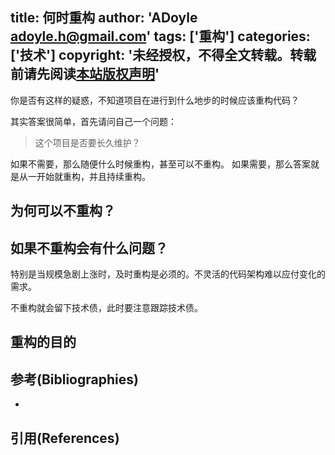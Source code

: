 title: 何时重构
author: 'ADoyle <adoyle.h@gmail.com>'
tags: ['重构']
categories: ['技术']
copyright: '未经授权，不得全文转载。转载前请先阅读[本站版权声明](http://adoyle.me/blog/copyright.html)'
---

你是否有这样的疑惑，不知道项目在进行到什么地步的时候应该重构代码？

其实答案很简单，首先请问自己一个问题：

> 这个项目是否要长久维护？

如果不需要，那么随便什么时候重构，甚至可以不重构。
如果需要，那么答案就是从一开始就重构，并且持续重构。

<!-- more -->


## 为何可以不重构？


## 如果不重构会有什么问题？

特别是当规模急剧上涨时，及时重构是必须的。不灵活的代码架构难以应付变化的需求。


不重构就会留下技术债，此时要注意跟踪技术债。

## 重构的目的


## 参考(Bibliographies)
- [][B1]

## 引用(References)
[^1]: [][R1]


<!-- 以下是相关链接 -->

[R1]: <url> "备注"

[B1]: <url> "备注"
